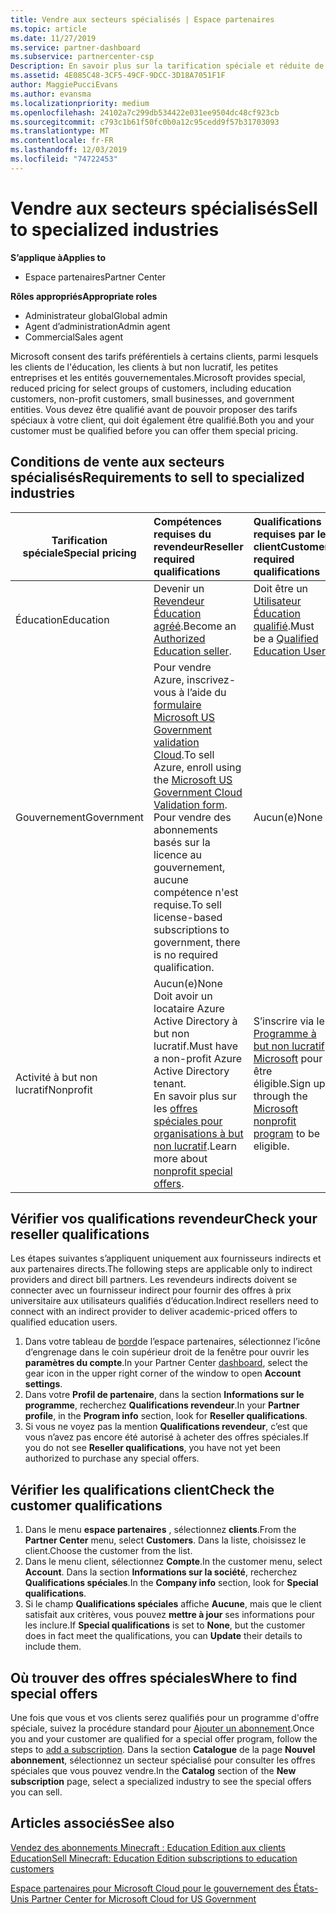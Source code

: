 ```yaml
---
title: Vendre aux secteurs spécialisés | Espace partenaires
ms.topic: article
ms.date: 11/27/2019
ms.service: partner-dashboard
ms.subservice: partnercenter-csp
Description: En savoir plus sur la tarification spéciale et réduite de Microsoft pour certains groupes de clients, y compris les clients de formation, les clients sans but lucratif et les administrations.
ms.assetid: 4E085C48-3CF5-49CF-9DCC-3D18A7051F1F
author: MaggiePucciEvans
ms.author: evansma
ms.localizationpriority: medium
ms.openlocfilehash: 24102a7c299db534422e031ee9504dc48cf923cb
ms.sourcegitcommit: c793c1b61f50fc0b0a12c95cedd9f57b31703093
ms.translationtype: MT
ms.contentlocale: fr-FR
ms.lasthandoff: 12/03/2019
ms.locfileid: "74722453"
---
```

# <a name="sell-to-specialized-industries"></a><span data-ttu-id="f2efd-103">Vendre aux secteurs spécialisés</span><span class="sxs-lookup"><span data-stu-id="f2efd-103">Sell to specialized industries</span></span>

<span data-ttu-id="f2efd-104">**S’applique à**</span><span class="sxs-lookup"><span data-stu-id="f2efd-104">**Applies to**</span></span>

- <span data-ttu-id="f2efd-105">Espace partenaires</span><span class="sxs-lookup"><span data-stu-id="f2efd-105">Partner Center</span></span>

<span data-ttu-id="f2efd-106">**Rôles appropriés**</span><span class="sxs-lookup"><span data-stu-id="f2efd-106">**Appropriate roles**</span></span>

- <span data-ttu-id="f2efd-107">Administrateur global</span><span class="sxs-lookup"><span data-stu-id="f2efd-107">Global admin</span></span>
- <span data-ttu-id="f2efd-108">Agent d’administration</span><span class="sxs-lookup"><span data-stu-id="f2efd-108">Admin agent</span></span>
- <span data-ttu-id="f2efd-109">Commercial</span><span class="sxs-lookup"><span data-stu-id="f2efd-109">Sales agent</span></span>

<span data-ttu-id="f2efd-110">Microsoft consent des tarifs préférentiels à certains clients, parmi lesquels les clients de l'éducation, les clients à but non lucratif, les petites entreprises et les entités gouvernementales.</span><span class="sxs-lookup"><span data-stu-id="f2efd-110">Microsoft provides special, reduced pricing for select groups of customers, including education customers, non-profit customers, small businesses, and government entities.</span></span> <span data-ttu-id="f2efd-111">Vous devez être qualifié avant de pouvoir proposer des tarifs spéciaux à votre client, qui doit également être qualifié.</span><span class="sxs-lookup"><span data-stu-id="f2efd-111">Both you and your customer must be qualified before you can offer them special pricing.</span></span> 

## <a name="requirements-to-sell-to-specialized-industries"></a><span data-ttu-id="f2efd-112">Conditions de vente aux secteurs spécialisés</span><span class="sxs-lookup"><span data-stu-id="f2efd-112">Requirements to sell to specialized industries</span></span>

|<span data-ttu-id="f2efd-113">**Tarification spéciale**</span><span class="sxs-lookup"><span data-stu-id="f2efd-113">**Special pricing**</span></span>   |<span data-ttu-id="f2efd-114">**Compétences requises du revendeur**</span><span class="sxs-lookup"><span data-stu-id="f2efd-114">**Reseller required qualifications**</span></span>   |<span data-ttu-id="f2efd-115">**Qualifications requises par le client**</span><span class="sxs-lookup"><span data-stu-id="f2efd-115">**Customer required qualifications**</span></span>   |
|----------------------------|:---------------------------------|:------------------------------------------|
|<span data-ttu-id="f2efd-116">Éducation</span><span class="sxs-lookup"><span data-stu-id="f2efd-116">Education</span></span>   |<span data-ttu-id="f2efd-117">Devenir un [Revendeur Éducation agréé](https://www.mepn.com).</span><span class="sxs-lookup"><span data-stu-id="f2efd-117">Become an [Authorized Education seller](https://www.mepn.com).</span></span>   | <span data-ttu-id="f2efd-118">Doit être un [Utilisateur Éducation qualifié](https://www.microsoftvolumelicensing.com/DocumentSearch.aspx?Mode=3&DocumentTypeId=7).</span><span class="sxs-lookup"><span data-stu-id="f2efd-118">Must be a [Qualified Education User](https://www.microsoftvolumelicensing.com/DocumentSearch.aspx?Mode=3&DocumentTypeId=7).</span></span>   |
|<span data-ttu-id="f2efd-119">Gouvernement</span><span class="sxs-lookup"><span data-stu-id="f2efd-119">Government</span></span>   |<span data-ttu-id="f2efd-120">Pour vendre Azure, inscrivez-vous à l’aide du [formulaire Microsoft US Government validation Cloud](https://azuregov.microsoft.com/csp).</span><span class="sxs-lookup"><span data-stu-id="f2efd-120">To sell Azure, enroll using the [Microsoft US Government Cloud Validation form](https://azuregov.microsoft.com/csp).</span></span> <span data-ttu-id="f2efd-121">Pour vendre des abonnements basés sur la licence au gouvernement, aucune compétence n'est requise.</span><span class="sxs-lookup"><span data-stu-id="f2efd-121">To sell license-based subscriptions to government, there is no required qualification.</span></span>|   <span data-ttu-id="f2efd-122">Aucun(e)</span><span class="sxs-lookup"><span data-stu-id="f2efd-122">None</span></span>|
|<span data-ttu-id="f2efd-123">Activité à but non lucratif</span><span class="sxs-lookup"><span data-stu-id="f2efd-123">Nonprofit</span></span>  |<span data-ttu-id="f2efd-124">Aucun(e)</span><span class="sxs-lookup"><span data-stu-id="f2efd-124">None</span></span><br><span data-ttu-id="f2efd-125">Doit avoir un locataire Azure Active Directory à but non lucratif.</span><span class="sxs-lookup"><span data-stu-id="f2efd-125">Must have a non-profit Azure Active Directory tenant.</span></span><br><span data-ttu-id="f2efd-126">En savoir plus sur les [offres spéciales pour organisations à but non lucratif](https://assetsprod.microsoft.com/mpn/nonprofit-skus-in-csp-faq.pdf).</span><span class="sxs-lookup"><span data-stu-id="f2efd-126">Learn more about [nonprofit special offers](https://assetsprod.microsoft.com/mpn/nonprofit-skus-in-csp-faq.pdf).</span></span>   |<span data-ttu-id="f2efd-127">S’inscrire via le [Programme à but non lucratif Microsoft](https://nonprofit.microsoft.com/#/register) pour être éligible.</span><span class="sxs-lookup"><span data-stu-id="f2efd-127">Sign up through the [Microsoft nonprofit program](https://nonprofit.microsoft.com/#/register) to be eligible.</span></span>   |


## <a name="check-your-reseller-qualifications"></a><span data-ttu-id="f2efd-128">Vérifier vos qualifications revendeur</span><span class="sxs-lookup"><span data-stu-id="f2efd-128">Check your reseller qualifications</span></span>

<span data-ttu-id="f2efd-129">Les étapes suivantes s’appliquent uniquement aux fournisseurs indirects et aux partenaires directs.</span><span class="sxs-lookup"><span data-stu-id="f2efd-129">The following steps are applicable only to indirect providers and direct bill partners.</span></span> <span data-ttu-id="f2efd-130">Les revendeurs indirects doivent se connecter avec un fournisseur indirect pour fournir des offres à prix universitaire aux utilisateurs qualifiés d’éducation.</span><span class="sxs-lookup"><span data-stu-id="f2efd-130">Indirect resellers need to connect with an indirect provider to deliver academic-priced offers to qualified education users.</span></span> 

1.  <span data-ttu-id="f2efd-131">Dans votre tableau de [bord](https://partner.microsoft.com/dashboard)de l’espace partenaires, sélectionnez l’icône d’engrenage dans le coin supérieur droit de la fenêtre pour ouvrir les **paramètres du compte**.</span><span class="sxs-lookup"><span data-stu-id="f2efd-131">In your Partner Center [dashboard](https://partner.microsoft.com/dashboard), select the gear icon in the upper right corner of the window to open **Account settings**.</span></span>
2.  <span data-ttu-id="f2efd-132">Dans votre **Profil de partenaire**, dans la section **Informations sur le programme**, recherchez **Qualifications revendeur**.</span><span class="sxs-lookup"><span data-stu-id="f2efd-132">In your **Partner profile**, in the **Program info** section, look for **Reseller qualifications**.</span></span>
3.  <span data-ttu-id="f2efd-133">Si vous ne voyez pas la mention **Qualifications revendeur**, c’est que vous n’avez pas encore été autorisé à acheter des offres spéciales.</span><span class="sxs-lookup"><span data-stu-id="f2efd-133">If you do not see **Reseller qualifications**, you have not yet been authorized to purchase any special offers.</span></span>

## <a name="check-the-customer-qualifications"></a><span data-ttu-id="f2efd-134">Vérifier les qualifications client</span><span class="sxs-lookup"><span data-stu-id="f2efd-134">Check the customer qualifications</span></span>

1.  <span data-ttu-id="f2efd-135">Dans le menu **espace partenaires** , sélectionnez **clients**.</span><span class="sxs-lookup"><span data-stu-id="f2efd-135">From the **Partner Center** menu, select **Customers**.</span></span> <span data-ttu-id="f2efd-136">Dans la liste, choisissez le client.</span><span class="sxs-lookup"><span data-stu-id="f2efd-136">Choose the customer from the list.</span></span>
2.  <span data-ttu-id="f2efd-137">Dans le menu client, sélectionnez **Compte**.</span><span class="sxs-lookup"><span data-stu-id="f2efd-137">In the customer menu, select **Account**.</span></span> <span data-ttu-id="f2efd-138">Dans la section **Informations sur la société**, recherchez **Qualifications spéciales**.</span><span class="sxs-lookup"><span data-stu-id="f2efd-138">In the **Company info** section, look for **Special qualifications**.</span></span>
3.  <span data-ttu-id="f2efd-139">Si le champ **Qualifications spéciales** affiche **Aucune**, mais que le client satisfait aux critères, vous pouvez **mettre à jour** ses informations pour les inclure.</span><span class="sxs-lookup"><span data-stu-id="f2efd-139">If **Special qualifications** is set to **None**, but the customer does in fact meet the qualifications, you can **Update** their details to include them.</span></span>

## <a name="where-to-find-special-offers"></a><span data-ttu-id="f2efd-140">Où trouver des offres spéciales</span><span class="sxs-lookup"><span data-stu-id="f2efd-140">Where to find special offers</span></span>

<span data-ttu-id="f2efd-141">Une fois que vous et vos clients serez qualifiés pour un programme d'offre spéciale, suivez la procédure standard pour [Ajouter un abonnement](create-a-new-subscription.md).</span><span class="sxs-lookup"><span data-stu-id="f2efd-141">Once you and your customer are qualified for a special offer program, follow the steps to [add a subscription](create-a-new-subscription.md).</span></span> <span data-ttu-id="f2efd-142">Dans la section **Catalogue** de la page **Nouvel abonnement**, sélectionnez un secteur spécialisé pour consulter les offres spéciales que vous pouvez vendre.</span><span class="sxs-lookup"><span data-stu-id="f2efd-142">In the **Catalog** section of the **New subscription** page, select a specialized industry to see the special offers you can sell.</span></span>

## <a name="see-also"></a><span data-ttu-id="f2efd-143">Articles associés</span><span class="sxs-lookup"><span data-stu-id="f2efd-143">See also</span></span>

[<span data-ttu-id="f2efd-144">Vendez des abonnements Minecraft : Education Edition aux clients Education</span><span class="sxs-lookup"><span data-stu-id="f2efd-144">Sell Minecraft: Education Edition subscriptions to education customers</span></span>](minecraft-subscriptions.md)

[<span data-ttu-id="f2efd-145">Espace partenaires pour Microsoft Cloud pour le gouvernement des États-Unis</span><span class="sxs-lookup"><span data-stu-id="f2efd-145"> Partner Center for Microsoft Cloud for US Government</span></span>](partner-center-for-microsoft-us-govt-cloud.md)


 

 

 



